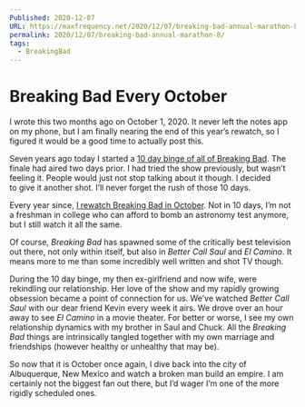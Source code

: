```yaml
---
Published: 2020-12-07
URL: https://maxfrequency.net/2020/12/07/breaking-bad-annual-marathon-8/
permalink: 2020/12/07/breaking-bad-annual-marathon-8/
tags:
  - BreakingBad
---
```

# Breaking Bad Every October

I wrote this two months ago on October 1, 2020. It never left the notes app on my phone, but I am finally nearing the end of this year’s rewatch, so I figured it would be a good time to actually post this.   

Seven years ago today I started a [10 day binge of all of Breaking Bad](https://www.youtube.com/watch?v=-P7GIx_eCfs). The finale had aired two days prior. I had tried the show previously, but wasn’t feeling it. People would just not stop talking about it though. I decided to give it another shot. I’ll never forget the rush of those 10 days.  

Every year since, [I rewatch Breaking Bad in October](https://twitter.com/MaxRoberts143/status/388485295643312128). Not in 10 days, I’m not a freshman in college who can afford to bomb an astronomy test anymore, but I still watch it all the same.  

Of course, *Breaking Bad* has spawned some of the critically best television out there, not only within itself, but also in *Better Call Saul* and *El Camino*. It means more to me than some incredibly well written and shot TV though.  

During the 10 day binge, my then ex-girlfriend and now wife, were rekindling our relationship. Her love of the show and my rapidly growing obsession became a point of connection for us. We’ve watched *Better Call Saul* with our dear friend Kevin every week it airs. We drove over an hour away to see *El Camino* in a movie theater. For better or worse, I see my own relationship dynamics with my brother in Saul and Chuck. All the *Breaking Bad* things are intrinsically tangled together with my own marriage and friendships (however healthy or unhealthy that may be).  

So now that it is October once again, I dive back into the city of Albuquerque, New Mexico and watch a broken man build an empire. I am certainly not the biggest fan out there, but I’d wager I’m one of the more rigidly scheduled ones.